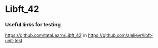 # Libft_42
### Useful links for testing
https://github.com/tataLearn/Libft_42 \n
https://github.com/alelievr/libft-unit-test
